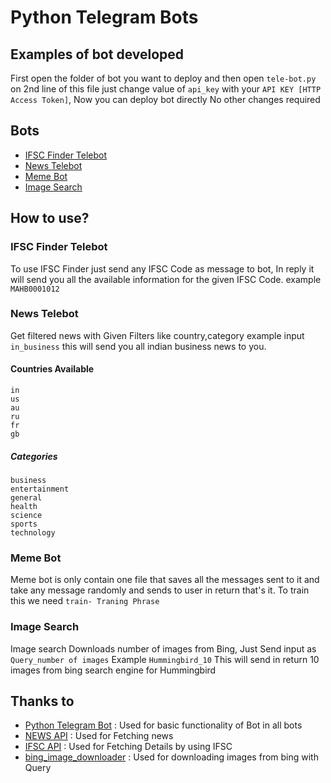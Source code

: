 # Python Telegram Bots

## Examples of bot developed
 First open the folder of bot you want to deploy and then open `tele-bot.py`  on 2nd line of this file just change value of `api_key` with your `API KEY [HTTP Access Token]`, Now you can deploy bot directly No other changes required



## Bots
* [IFSC Finder Telebot](https://github.com/kaustubhk24/Python-Telegram-Bots/#ifsc-finder-telebot)
* [News Telebot](https://github.com/kaustubhk24/Python-Telegram-Bots/#news-telebot)
* [Meme Bot](https://github.com/kaustubhk24/Python-Telegram-Bots/#meme-bot)
* [Image Search](https://github.com/kaustubhk24/Python-Telegram-Bots/#image-search)

## How to use?

### IFSC Finder Telebot
To use IFSC Finder just send any IFSC Code as message to bot, In reply it will send you all the available information for the given IFSC Code.
example `MAHB0001012`
### News Telebot
Get filtered news with Given Filters like country,category
example input  `in_business` this will send you all indian business news to you.

#### Countries Available
```
in
us
au
ru
fr
gb
```
##### Categories
```
business
entertainment
general
health
science
sports
technology

```
### Meme Bot
Meme bot is only contain one file that saves all the messages sent to it and take any message randomly and sends to user in return that's it.
To train this we need ```train- Traning Phrase ```
### Image Search
Image search Downloads number of images from Bing, Just Send input as ```Query_number of images```
Example ```Hummingbird_10``` This will send in return 10 images from bing search engine for Hummingbird

## Thanks to

* [Python Telegram Bot](https://github.com/python-telegram-bot/python-telegram-bot) : Used for basic functionality of Bot in all bots
* [NEWS API](https://github.com/SauravKanchan/NewsAPI) : Used for Fetching news
* [IFSC API](https://github.com/kaustubhk24/Indian-Banks-Data) : Used for Fetching Details by using IFSC
* [bing_image_downloader](https://github.com/gurugaurav/bing_image_downloader) : Used for downloading images from bing with Query
